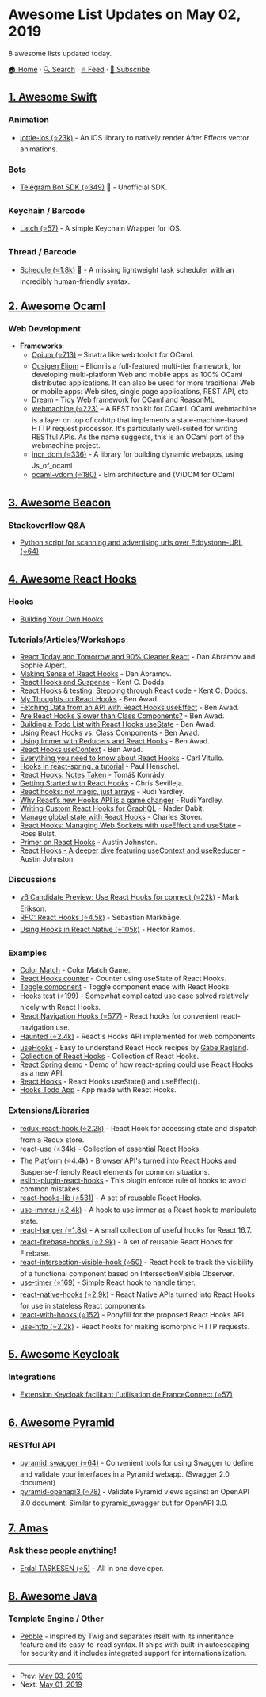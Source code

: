 # Awesome List Updates on May 02, 2019

8 awesome lists updated today.

[🏠 Home](/README.md) · [🔍 Search](https://test.trackawesomelist.com/search/) · [🔥 Feed](https://test.trackawesomelist.com/rss.xml) · [📮 Subscribe](https://trackawesomelist.us17.list-manage.com/subscribe?u=d2f0117aa829c83a63ec63c2f&id=36a103854c)



## [1. Awesome Swift](/content/matteocrippa/awesome-swift/README.md)

### Animation

*   [lottie-ios (⭐23k)](https://github.com/airbnb/lottie-ios) - An iOS library to natively render After Effects vector animations.

### Bots

*   [Telegram Bot SDK (⭐349)](https://github.com/rapierorg/telegram-bot-swift) :penguin: - Unofficial SDK.

### Keychain / Barcode

*   [Latch (⭐57)](https://github.com/endocrimes/Latch) - A simple Keychain Wrapper for iOS.

### Thread / Barcode

*   [Schedule (⭐1.8k)](https://github.com/luoxiu/Schedule) :penguin: - A missing lightweight task scheduler with an incredibly human-friendly syntax.

## [2. Awesome Ocaml](/content/ocaml-community/awesome-ocaml/README.md)

### Web Development

*   **Frameworks**:
    *   [Opium (⭐713)](https://github.com/rgrinberg/opium) – Sinatra like web toolkit for OCaml.
    *   [Ocsigen Eliom](http://ocsigen.org/eliom/) – Eliom is a full-featured multi-tier framework, for developing multi-platform Web and mobile apps as 100% OCaml distributed applications. It can also be used for more traditional Web or mobile apps: Web sites, single page applications, REST API, etc.
    *   [Dream](https://aantron.github.io/dream/) - Tidy Web framework for OCaml and ReasonML
    *   [webmachine (⭐223)](https://github.com/inhabitedtype/ocaml-webmachine) – A REST toolkit for OCaml. OCaml webmachine is a layer on top of cohttp that implements a state-machine-based HTTP request processor. It's particularly well-suited for writing RESTful APIs. As the name suggests, this is an OCaml port of the webmachine project.
    *   [incr\_dom (⭐336)](https://github.com/janestreet/incr_dom) - A library for building dynamic webapps, using Js\_of\_ocaml
    *   [ocaml-vdom (⭐180)](https://github.com/LexiFi/ocaml-vdom) - Elm architecture and (V)DOM for OCaml

## [3. Awesome Beacon](/content/rabschi/awesome-beacon/README.md)

### Stackoverflow Q&A

*   [Python script for scanning and advertising urls over Eddystone-URL (⭐64)](https://github.com/forksociety/PyBeacon)

## [4. Awesome React Hooks](/content/glauberfc/awesome-react-hooks/README.md)

### Hooks

*   [Building Your Own Hooks](https://reactjs.org/docs/hooks-custom.html)

### Tutorials/Articles/Workshops

*   [React Today and Tomorrow and 90% Cleaner React](https://www.youtube.com/watch?v=dpw9EHDh2bM) - Dan Abramov and Sophie Alpert.
*   [Making Sense of React Hooks](https://medium.com/@dan_abramov/making-sense-of-react-hooks-fdbde8803889) - Dan Abramov.
*   [React Hooks and Suspense](https://egghead.io/playlists/react-hooks-and-suspense-650307f2) - Kent C. Dodds.
*   [React Hooks & testing: Stepping through React code](https://youtu.be/JQeB9miT9Wc) - Kent C. Dodds.
*   [My Thoughts on React Hooks](https://youtu.be/gmF4k6P2va8) - Ben Awad.
*   [Fetching Data from an API with React Hooks useEffect](https://youtu.be/k0WnY0Hqe5c) - Ben Awad.
*   [Are React Hooks Slower than Class Components?](https://youtu.be/tKRWuVOEB2w) - Ben Awad.
*   [Building a Todo List with React Hooks useState](https://youtu.be/cAZ-fOd1RpA) - Ben Awad.
*   [Using React Hooks vs. Class Components](https://youtu.be/vbaIZ3xMj9U) - Ben Awad.
*   [Using Immer with Reducers and React Hooks](https://youtu.be/FmKjwh34Rn8) - Ben Awad.
*   [React Hooks useContext](https://youtu.be/xWXxkFzgnFM) - Ben Awad.
*   [Everything you need to know about React Hooks](https://medium.com/@vcarl/everything-you-need-to-know-about-react-hooks-8f680dfd4349) - Carl Vitullo.
*   [Hooks in react-spring, a tutorial](https://medium.com/@drcmda/hooks-in-react-spring-a-tutorial-c6c436ad7ee4) - Paul Henschel.
*   [React Hooks: Notes Taken](https://medium.com/@tomaskonrady/react-hooks-notes-taken-c42376af3ab0) - Tomáš Konrády.
*   [Getting Started with React Hooks](https://scotch.io/tutorials/getting-started-with-react-hooks) - Chris Sevilleja.
*   [React hooks: not magic, just arrays](https://medium.com/@ryardley/react-hooks-not-magic-just-arrays-cd4f1857236e) - Rudi Yardley.
*   [Why React’s new Hooks API is a game changer](https://itnext.io/why-reacts-hooks-api-is-a-game-changer-8731c2b0a8c) - Rudi Yardley.
*   [Writing Custom React Hooks for GraphQL](https://medium.com/open-graphql/react-hooks-for-graphql-3fa8ebdd6c62) - Nader Dabit.
*   [Manage global state with React Hooks](https://medium.com/@Charles_Stover/manage-global-state-with-react-hooks-6065041b55b4) - Charles Stover.
*   [React Hooks: Managing Web Sockets with useEffect and useState](https://medium.com/@rossbulat/react-hooks-managing-web-sockets-with-useeffect-and-usestate-2dfc30eeceec) - Ross Bulat.
*   [Primer on React Hooks](https://testdriven.io/blog/react-hooks-primer/) - Austin Johnston.
*   [React Hooks - A deeper dive featuring useContext and useReducer](https://testdriven.io/blog/react-hooks-advanced/) - Austin Johnston.

### Discussions

*   [v6 Candidate Preview: Use React Hooks for connect (⭐22k)](https://github.com/reduxjs/react-redux/pull/1065) - Mark Erikson.
*   [RFC: React Hooks (⭐4.5k)](https://github.com/reactjs/rfcs/pull/68) - Sebastian Markbåge.
*   [Using Hooks in React Native (⭐105k)](https://github.com/facebook/react-native/issues/21967#issuecomment-434113687) - Héctor Ramos.

### Examples

*   [Color Match](https://codesandbox.io/s/jjy215l7w3) - Color Match Game.
*   [React Hooks counter](https://codesandbox.io/s/yjn90lzwrx?module=%2Fsrc%2FApp.js) - Counter using useState of React Hooks.
*   [Toggle component](https://codesandbox.io/s/m449vyk65x) - Toggle component made with React Hooks.
*   [Hooks test (⭐199)](https://github.com/jacobp100/hooks-test) - Somewhat complicated use case solved relatively nicely with React Hooks.
*   [React Navigation Hooks (⭐577)](https://github.com/react-navigation/react-navigation-hooks) - React hooks for convenient react-navigation use.
*   [Haunted (⭐2.4k)](https://github.com/matthewp/haunted) - React's Hooks API implemented for web components.
*   [useHooks](https://usehooks.com/) - Easy to understand React Hook recipes by [Gabe Ragland](https://twitter.com/gabe_ragland).
*   [Collection of React Hooks](https://nikgraf.github.io/react-hooks/) - Collection of React Hooks.
*   [React Spring demo](https://codesandbox.io/s/ppxnl191zx) - Demo of how react-spring could use React Hooks as a new API.
*   [React Hooks](https://codesandbox.io/s/yq5qowzrvz) - React Hooks useState() and useEffect().
*   [Hooks Todo App](https://codesandbox.io/s/9kwyzy0y4) - App made with React Hooks.

### Extensions/Libraries

*   [redux-react-hook (⭐2.2k)](https://github.com/facebookincubator/redux-react-hook) - React Hook for accessing state and dispatch from a Redux store.
*   [react-use (⭐34k)](https://github.com/streamich/react-use) - Collection of essential React Hooks.
*   [The Platform (⭐4.4k)](https://github.com/palmerhq/the-platform) - Browser API's turned into React Hooks and Suspense-friendly React elements for common situations.
*   [eslint-plugin-react-hooks](https://www.npmjs.com/package/eslint-plugin-react-hooks) - This plugin enforce rule of hooks to avoid common mistakes.
*   [react-hooks-lib (⭐531)](https://github.com/beizhedenglong/react-hooks-lib) - A set of reusable React Hooks.
*   [use-immer (⭐2.4k)](https://github.com/mweststrate/use-immer) - A hook to use immer as a React hook to manipulate state.
*   [react-hanger (⭐1.8k)](https://github.com/kitze/react-hanger) - A small collection of useful hooks for React 16.7.
*   [react-firebase-hooks (⭐2.9k)](https://github.com/csfrequency/react-firebase-hooks) - A set of reusable React Hooks for Firebase.
*   [react-intersection-visible-hook (⭐50)](https://github.com/AvraamMavridis/react-intersection-visible-hook) - React hook to track the visibility of a functional component based on IntersectionVisible Observer.
*   [use-timer (⭐169)](https://github.com/thibaultboursier/use-timer) - Simple React hook to handle timer.
*   [react-native-hooks (⭐2.9k)](https://github.com/react-native-community/react-native-hooks) - React Native APIs turned into React Hooks for use in stateless React components.
*   [react-with-hooks (⭐152)](https://github.com/yesmeck/react-with-hooks) - Ponyfill for the proposed React Hooks API.
*   [use-http (⭐2.2k)](https://github.com/alex-cory/react-usefetch) - React hooks for making isomorphic HTTP requests.

## [5. Awesome Keycloak](/content/thomasdarimont/awesome-keycloak/README.md)

### Integrations

*   [Extension Keycloak facilitant l'utilisation de FranceConnect (⭐57)](https://github.com/InseeFr/Keycloak-FranceConnect)

## [6. Awesome Pyramid](/content/uralbash/awesome-pyramid/README.md)

### RESTful API

*   [pyramid\_swagger (⭐64)](https://github.com/striglia/pyramid_swagger) - Convenient
    tools for using Swagger to define and validate your interfaces in a Pyramid webapp. (Swagger 2.0 document)
*   [pyramid-openapi3 (⭐78)](https://github.com/niteoweb/pyramid_openapi3) - Validate Pyramid views against an OpenAPI 3.0 document. Similar to pyramid\_swagger but for OpenAPI 3.0.

## [7. Amas](/content/sindresorhus/amas/README.md)

### Ask these people anything!

*   [Erdal TAŞKESEN (⭐5)](https://github.com/erdaltsksn/ama) - All in one developer.

## [8. Awesome Java](/content/akullpp/awesome-java/README.md)

### Template Engine / Other

*   [Pebble](https://pebbletemplates.io) - Inspired by Twig and separates itself with its inheritance feature and its easy-to-read syntax. It ships with built-in autoescaping for security and it includes integrated support for internationalization.

---

- Prev: [May 03, 2019](/content/2019/05/03/README.md)
- Next: [May 01, 2019](/content/2019/05/01/README.md)